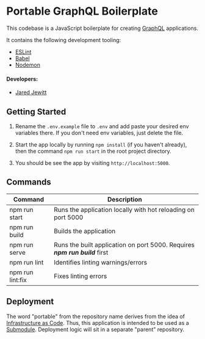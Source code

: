 # Portable GraphQL Boilerplate

This codebase is a JavaScript boilerplate for creating [GraphQL](https://graphql.org/) applications. 

It contains the following development tooling:

- [ESLint](https://eslint.org/)
- [Babel](https://babeljs.io/)
- [Nodemon](https://nodemon.io/)

#### Developers:

- [Jared Jewitt](https://github.com/jared-jewitt)

## Getting Started

1. Rename the `.env.example` file to `.env` and add paste your desired env variables there. If you don't need env
 variables, just delete the file.

2. Start the app locally by running `npm install` (if you haven't already), then the command `npm run start` in the
 root project directory.
 
3. You should be see the app by visiting `http://localhost:5000`.

## Commands

| Command                     | Description                                                                      |
|-----------------------------|----------------------------------------------------------------------------------|
| npm run start               | Runs the application locally with hot reloading on port 5000                     |
| npm run build               | Builds the application                                                           |
| npm run serve               | Runs the built application on port 5000. Requires ***npm run build*** first      |
| npm run lint                | Identifies linting warnings/errors                                               |
| npm run lint:fix            | Fixes linting errors                                                             |

## Deployment

The word "portable" from the repository name derives from the idea of [Infrastructure as Code](https://docs.microsoft.com/en-us/azure/devops/learn/what-is-infrastructure-as-code).
Thus, this application is intended to be used as a [Submodule](https://git-scm.com/book/en/v2/Git-Tools-Submodules). Deployment 
logic will sit in a separate "parent" repository. 
